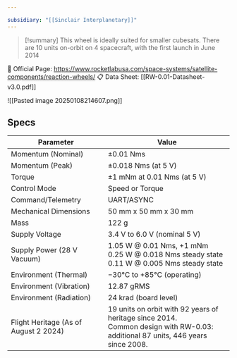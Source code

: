 ```yaml
---

subsidiary: "[[Sinclair Interplanetary]]"
---
```


>[!summary]
>This wheel is ideally suited for smaller cubesats. There are 10 units on-orbit on 4 spacecraft, with the first launch in June 2014
>
🔗 Official Page: https://www.rocketlabusa.com/space-systems/satellite-components/reaction-wheels/
📋 Data Sheet: [[RW-0.01-Datasheet-v3.0.pdf]]


![[Pasted image 20250108214607.png]]
## Specs

| Parameter                             | Value                                                                                                                             |
| ------------------------------------- | --------------------------------------------------------------------------------------------------------------------------------- |
| Momentum (Nominal)                    | ±0.01 Nms                                                                                                                         |
| Momentum (Peak)                       | ±0.018 Nms (at 5 V)                                                                                                               |
| Torque                                | ±1 mNm at 0.01 Nms (at 5 V)                                                                                                       |
| Control Mode                          | Speed or Torque                                                                                                                   |
| Command/Telemetry                     | UART/ASYNC                                                                                                                        |
| Mechanical Dimensions                 | 50 mm x 50 mm x 30 mm                                                                                                             |
| Mass                                  | 122 g                                                                                                                             |
| Supply Voltage                        | 3.4 V to 6.0 V (nominal 5 V)                                                                                                      |
| Supply Power (28 V Vacuum)            | 1.05 W @ 0.01 Nms, +1 mNm<br>0.25 W @ 0.018 Nms steady state<br>0.11 W @ 0.005 Nms steady state                                   |
| Environment (Thermal)                 | −30°C to +85°C (operating)                                                                                                        |
| Environment (Vibration)               | 12.87 gRMS                                                                                                                        |
| Environment (Radiation)               | 24 krad (board level)                                                                                                             |
| Flight Heritage (As of August 2 2024) | 19 units on orbit with 92 years of heritage since 2014.<br>Common design with RW-0.03: additional 87 units, 446 years since 2008. |

